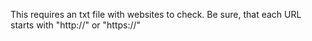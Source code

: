This requires an txt file with websites to check. Be sure, that each URL starts with "http://" or "https://"

